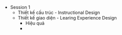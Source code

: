 - Session 1
    - Thiết kế cấu trúc - Instructional Design
    - Thiết kế giao diện - Learing Experience Design
        - Hiệu quả
        - 
